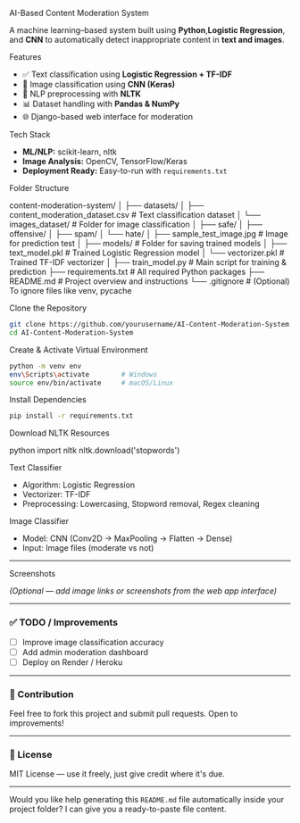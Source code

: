 
 AI-Based Content Moderation System

A machine learning–based system built using **Python**,**Logistic Regression**, and **CNN** to automatically detect inappropriate content in **text and images**.

 Features

* ✅ Text classification using **Logistic Regression + TF-IDF**
* 🧠 Image classification using **CNN (Keras)**
* 🧼 NLP preprocessing with **NLTK**
* 📊 Dataset handling with **Pandas & NumPy**
* 🌐 Django-based web interface for moderation

 Tech Stack
* **ML/NLP:** scikit-learn, nltk
* **Image Analysis:** OpenCV, TensorFlow/Keras
* **Deployment Ready:** Easy-to-run with `requirements.txt`

 Folder Structure


content-moderation-system/
│
├── datasets/
│   ├── content_moderation_dataset.csv        # Text classification dataset
│   └── images_dataset/                       # Folder for image classification
│       ├── safe/
│       ├── offensive/
│       ├── spam/
│       └── hate/
│
├── sample_test_image.jpg                     # Image for prediction test
│
├── models/                                   # Folder for saving trained models
│   ├── text_model.pkl                        # Trained Logistic Regression model
│   └── vectorizer.pkl                        # Trained TF-IDF vectorizer
│
├── train_model.py                            # Main script for training & prediction
├── requirements.txt                          # All required Python packages
├── README.md                                 # Project overview and instructions
└── .gitignore                                 # (Optional) To ignore files like venv, pycache


 Clone the Repository

```bash
git clone https://github.com/yourusername/AI-Content-Moderation-System.git
cd AI-Content-Moderation-System
```

 Create & Activate Virtual Environment

```bash
python -m venv env
env\Scripts\activate        # Windows
source env/bin/activate     # macOS/Linux
```

 Install Dependencies

```bash
pip install -r requirements.txt
```

Download NLTK Resources

python
import nltk
nltk.download('stopwords')


 Text Classifier

* Algorithm: Logistic Regression
* Vectorizer: TF-IDF
* Preprocessing: Lowercasing, Stopword removal, Regex cleaning

 Image Classifier

* Model: CNN (Conv2D → MaxPooling → Flatten → Dense)
* Input: Image files (moderate vs not)

---

Screenshots

*(Optional — add image links or screenshots from the web app interface)*

---

### ✅ TODO / Improvements

* [ ] Improve image classification accuracy
* [ ] Add admin moderation dashboard
* [ ] Deploy on Render / Heroku

---

### 🤝 Contribution

Feel free to fork this project and submit pull requests. Open to improvements!

---

### 📄 License

MIT License — use it freely, just give credit where it's due.

---

Would you like help generating this `README.md` file automatically inside your project folder? I can give you a ready-to-paste file content.
